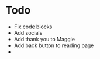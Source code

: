 # Todo

- Fix code blocks
- Add socials
- Add thank you to Maggie
- Add back button to reading page
-
